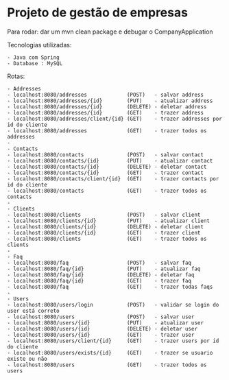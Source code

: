 # Projeto de gestão de empresas

Para rodar: dar um mvn clean package e debugar o CompanyApplication

Tecnologias utilizadas:

    - Java com Spring
    - Database : MySQL

Rotas: 

    - Addresses
    - localhost:8080/addresses             (POST)   - salvar address
    - localhost:8080/addresses/{id}        (PUT)    - atualizar address
    - localhost:8080/addresses/{id}        (DELETE) - deletar address
    - localhost:8080/addresses/{id}        (GET)    - trazer address
    - localhost:8080/addresses/client/{id} (GET)    - trazer addresses por id do cliente
    - localhost:8080/addresses             (GET)    - trazer todos os addresses
    -
    - Contacts
    - localhost:8080/contacts              (POST)   - salvar contact
    - localhost:8080/contacts/{id}         (PUT)    - atualizar contact
    - localhost:8080/contacts/{id}         (DELETE) - deletar contact
    - localhost:8080/contacts/{id}         (GET)    - trazer contact
    - localhost:8080/contacts/client/{id}  (GET)    - trazer contacts por id do cliente
    - localhost:8080/contacts              (GET)    - trazer todos os contacts
    -
    - Clients
    - localhost:8080/clients               (POST)   - salvar client
    - localhost:8080/clients/{id}          (PUT)    - atualizar client
    - localhost:8080/clients/{id}          (DELETE) - deletar client
    - localhost:8080/clients/{id}          (GET)    - trazer client
    - localhost:8080/clients               (GET)    - trazer todos os clients
    -
    - Faq
    - localhost:8080/faq                   (POST)   - salvar faq
    - localhost:8080/faq/{id}              (PUT)    - atualizar faq
    - localhost:8080/faq/{id}              (DELETE) - deletar faq
    - localhost:8080/faq/{id}              (GET)    - trazer faq
    - localhost:8080/faq                   (GET)    - trazer todas faqs
    -
    - Users
    - localhost:8080/users/login           (POST)   - validar se login do user está correto
    - localhost:8080/users                 (POST)   - salvar user
    - localhost:8080/users/{id}            (PUT)    - atualizar user
    - localhost:8080/users/{id}            (DELETE) - deletar user
    - localhost:8080/users/{id}            (GET)    - trazer user
    - localhost:8080/users/client/{id}     (GET)    - trazer users por id do cliente
    - localhost:8080/users/exists/{id}     (GET)    - trazer se usuario existe ou não
    - localhost:8080/users                 (GET)    - trazer todos os users
